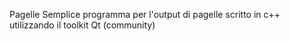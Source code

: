  P a g e l l e 
 
 Semplice programma per l'output di pagelle scritto in c++ utilizzando il toolkit Qt (community)
